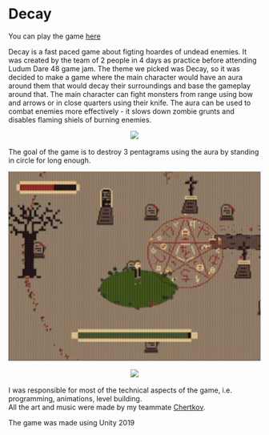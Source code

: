# Decay

You can play the game [here](https://3079.itch.io/decay-3)

Decay is a fast paced game about figting hoardes of undead enemies. It was created by the team of 2 people in 4 days as practice before attending Ludum Dare 48 game jam. The theme we picked was Decay, so it was decided to make a game where the main character would have an aura around them that would decay their surroundings and base the gameplay around that. The main character can fight monsters from range using bow and arrows or in close quarters using their knife. The aura can be used to combat enemies more effectively - it slows down zombie grunts and disables flaming shiels of burning enemies.

<p align="center">
  <img src="https://github.com/3079/Decay/blob/main/decay2.gif?raw=true"/>
</p>

The goal of the game is to destroy 3 pentagrams using the aura by standing in circle for long enough.

<p align="center">
  <img src="https://github.com/3079/Decay/blob/main/decay3.gif?raw=true"/>
</p>

<p align="center">
  <img src="https://github.com/3079/Decay/blob/main/decay1.gif?raw=true"/>
</p>

I was responsible for most of the technical aspects of the game, i.e. programming, animations, level building.  
All the art and music were made by my teammate [Chertkov](https://chertkov.itch.io/).

The game was made using Unity 2019
